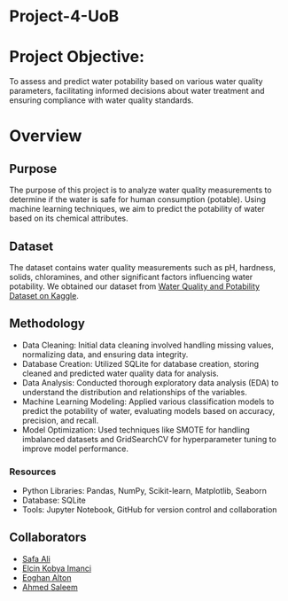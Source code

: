 # Project-4-UoB

# Project Objective:  

To assess and predict water potability based on various water quality parameters, facilitating informed decisions about water treatment and ensuring compliance with water quality standards.

# Overview

## Purpose
The purpose of this project is to analyze water quality measurements to determine if the water is safe for human consumption (potable). Using machine learning techniques, we aim to predict the potability of water based on its chemical attributes.

## Dataset  

The dataset contains water quality measurements such as pH, hardness, solids, chloramines, and other significant factors influencing water potability. We obtained our dataset from [Water Quality and Potability Dataset on Kaggle](https://www.kaggle.com/datasets/uom190346a/water-quality-and-potability/data).

## Methodology  

- Data Cleaning: Initial data cleaning involved handling missing values, normalizing data, and ensuring data integrity.
- Database Creation: Utilized SQLite for database creation, storing cleaned and predicted water quality data for analysis.
- Data Analysis: Conducted thorough exploratory data analysis (EDA) to understand the distribution and relationships of the variables.
- Machine Learning Modeling: Applied various classification models to predict the potability of water, evaluating models based on accuracy, precision, and recall.
- Model Optimization: Used techniques like SMOTE for handling imbalanced datasets and GridSearchCV for hyperparameter tuning to improve model performance.

### Resources

- Python Libraries: Pandas, NumPy, Scikit-learn, Matplotlib, Seaborn
- Database: SQLite
- Tools: Jupyter Notebook, GitHub for version control and collaboration

## Collaborators

* [Safa Ali](https://github.com/Safa297)  
* [Elcin Kobya Imanci](https://github.com/ELCINKOBYAIMANCI)  
* [Eoghan Alton](https://github.com/ERAA1997)
* [Ahmed Saleem](https://github.com/Asaleem1212)  
